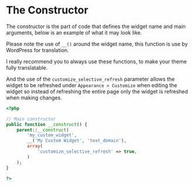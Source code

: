 # The Constructor

The constructor is the part of code that defines the widget name and main arguments, below is an example of what it may look like.

Please note the use of `__()` around the widget name, this function is use by WordPress for translation.

I really recommend you to always use these functions, to make your theme fully translatable.

And the use of the `customize_selective_refresh` parameter allows the widget to be refreshed under `Appearance > Customize` when editing the widget so instead of refreshing the entire page only the widget is refreshed when making changes.

```php
<?php

// Main constructor
public function __construct() {
    parent::__construct(
        'my_custom_widget',
        __('My Custom Widget', 'text_domain'),
        array(
            'customize_selective_refresh' => true,
        )
    );
}

?>
```